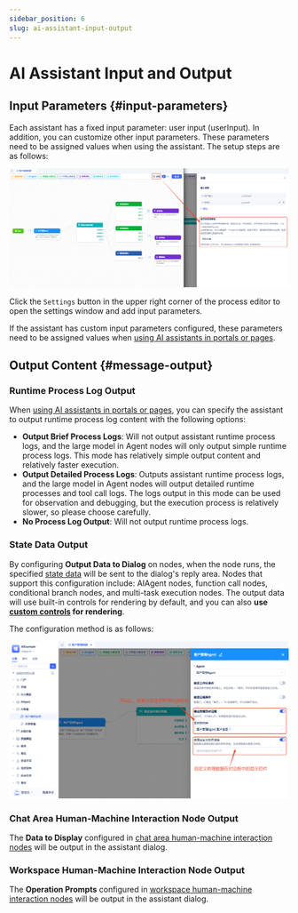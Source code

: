 ```yaml
---
sidebar_position: 6
slug: ai-assistant-input-output
---
```


# AI Assistant Input and Output

## Input Parameters {#input-parameters}
Each assistant has a fixed input parameter: user input (userInput). In addition, you can customize other input parameters. These parameters need to be assigned values when using the assistant.
The setup steps are as follows:

![AI助理-高级设置](./img/assistant/assistant-state.png)

Click the `Settings` button in the upper right corner of the process editor to open the settings window and add input parameters.

If the assistant has custom input parameters configured, these parameters need to be assigned values when [using AI assistants in portals or pages](../using-ai-in-portals-and-pages).

## Output Content {#message-output}

### Runtime Process Log Output
When [using AI assistants in portals or pages](../using-ai-in-portals-and-pages), you can specify the assistant to output runtime process log content with the following options:
- **Output Brief Process Logs**: Will not output assistant runtime process logs, and the large model in Agent nodes will only output simple runtime process logs. This mode has relatively simple output content and relatively faster execution.
- **Output Detailed Process Logs**: Outputs assistant runtime process logs, and the large model in Agent nodes will output detailed runtime processes and tool call logs. The logs output in this mode can be used for observation and debugging, but the execution process is relatively slower, so please choose carefully.
- **No Process Log Output**: Will not output runtime process logs.


### State Data Output
By configuring **Output Data to Dialog** on nodes, when the node runs, the specified [state data](./ai-assistant-state) will be sent to the dialog's reply area. Nodes that support this configuration include: AIAgent nodes, function call nodes, conditional branch nodes, and multi-task execution nodes.
The output data will use built-in controls for rendering by default, and you can also **use [custom controls](../frontend-ui-customization/custom-controls) for rendering**.

The configuration method is as follows:

![AI助理-节点-发送数据](./img/assistant/send-data-to-chat.png)

### Chat Area Human-Machine Interaction Node Output
The **Data to Display** configured in [chat area human-machine interaction nodes](./process-orchestration-node-configuration#dialog-human-machine-interaction) will be output in the assistant dialog.

### Workspace Human-Machine Interaction Node Output
The **Operation Prompts** configured in [workspace human-machine interaction nodes](./process-orchestration-node-configuration#workspace-human-machine-interaction) will be output in the assistant dialog.



